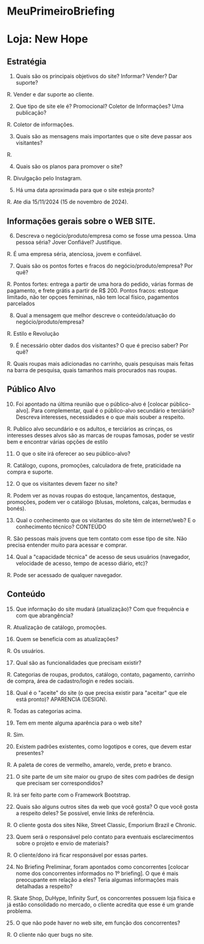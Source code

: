 # MeuPrimeiroBriefing

# Loja: New Hope

## Estratégia

1. Quais são os principais objetivos do site? Informar? Vender? Dar suporte?

R. Vender e dar suporte ao cliente.

2. Que tipo de site ele é? Promocional? Coletor de Informações? Uma publicação?

R. Coletor de informações.

3. Quais são as mensagens mais importantes que o site deve passar aos visitantes?

R.  

4.  Quais são os planos para promover o site?

R. Divulgação pelo Instagram.

5. Há uma data aproximada para que o site esteja pronto?

R. Ate dia 15/11/2024 (15 de novembro de 2024).

## Informações gerais sobre o WEB SITE.

6. Descreva o negócio/produto/empresa como se fosse uma pessoa. Uma pessoa séria? Jover Confiável? Justifique.

R. É uma empresa séria, atenciosa, jovem e confiável.

7. Quais são os pontos fortes e fracos do negócio/produto/empresa? Por quê?

R. Pontos fortes: entrega a partir de uma hora do pedido, várias formas de pagamento, e frete grátis a partir de R$ 200. 
    Pontos fracos: estoque limitado, não ter opçoes femininas, não tem local físico, pagamentos parcelados

8. Qual a mensagem que melhor descreve o conteúdo/atuação do negócio/produto/empresa?

R. Estilo e Revolução 

9. É necessário obter dados dos visitantes? O que é preciso saber? Por quê?

R. Quais roupas mais adicionadas no carrinho, quais pesquisas mais feitas na barra de pesquisa, quais tamanhos mais procurados nas roupas.

## Público Alvo

10. Foi apontado na última reunião que o público-alvo é [colocar público-alvo]. Para complementar, qual é o público-alvo secundário e terciário? Descreva interesses, necessidades e o que mais souber a respeito.

R. Publico alvo secundário e os adultos, e terciários as crinças, os interesses desses alvos são as marcas de roupas famosas, poder se vestir bem e encontrar várias opções de estilo  

11. O que o site irá oferecer ao seu público-alvo?

R. Catálogo, cupons, promoções, calculadora de frete, praticidade na compra e suporte.

12. O que os visitantes devem fazer no site?

R. Podem ver as novas roupas do estoque, lançamentos, destaque, promoções, podem ver o catálogo (blusas, moletons, calças, bermudas e bonés).

13. Qual o conhecimento que os visitantes do site têm de internet/web? E o conhecimento técnico? CONTEÚDO

R. São pessoas mais jovens que tem contato com esse tipo de site. Não precisa entender muito para acessar e comprar.

14. Qual a "capacidade técnica" de acesso de seus usuários (navegador, velocidade de acesso, tempo de acesso diário, etc)?

R. Pode ser acessado de qualquer navegador.

## Conteúdo

15. Que informação do site mudará (atualização)? Com que frequência e com que abrangência? 

R. Atualização de catálogo, promoções.  

16. Quem se beneficia com as atualizações?

R. Os usuários.

17. Qual são as funcionalidades que precisam existir?

R. Categorias de roupas, produtos, catálogo, contato, pagamento, carrinho de compra, área de cadastro/login e redes sociais.

18. Qual é o "aceite" do site (o que precisa existir para "aceitar" que ele está pronto)? APARENCIA (DESIGN).

R. Todas as categorias acima.

19. Tem em mente alguma aparência para o web site? 

R. Sim.

20. Existem padrões existentes, como logotipos e cores, que devem estar presentes?

R. A paleta de cores de vermelho, amarelo, verde, preto e branco.

21. O site parte de um site maior ou grupo de sites com padrões de design que precisam ser correspondidos?

R. Irá ser feito parte com o Framework Bootstrap.

22. Quais são alguns outros sites da web que você gosta? O que você gosta a respeito deles? Se possível, envie links de referência.

R. O cliente gosta dos sites Nike, Street Classic, Emporium Brazil e Chronic.

23. Quem será o responsável pelo contato para eventuais esclarecimentos sobre o projeto e envio de materiais?

R. O cliente/dono irá ficar responsável por essas partes.

24. No Briefing Preliminar, foram apontados como concorrentes [colocar nome dos concorrentes informados no 1º briefing]. O que é mais preocupante em relação a eles? Teria algumas informações mais detalhadas a respeito?

R. Skate Shop, DuHype, Infinity Surf, os concorrentes possuem loja física e já estão consolidado no mercado, o cliente acredita que esse é um grande problema. 

25. O que não pode haver no web site, em função dos concorrentes?

R. O cliente não quer bugs no site.
